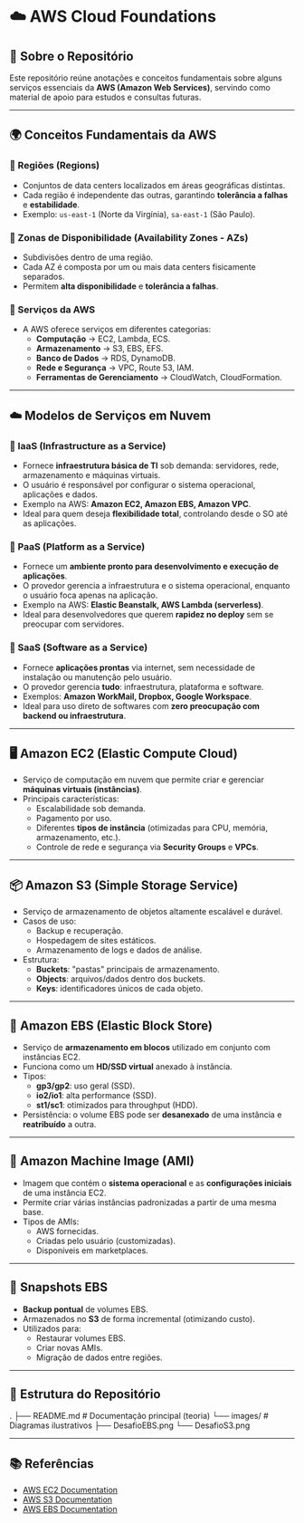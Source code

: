 # ☁️ AWS Cloud Foundations

## 📌 Sobre o Repositório  
Este repositório reúne anotações e conceitos fundamentais sobre alguns serviços essenciais da **AWS (Amazon Web Services)**, servindo como material de apoio para estudos e consultas futuras.  

---

## 🌍 Conceitos Fundamentais da AWS  

### 🔹 Regiões (Regions)  
- Conjuntos de data centers localizados em áreas geográficas distintas.  
- Cada região é independente das outras, garantindo **tolerância a falhas** e **estabilidade**.  
- Exemplo: `us-east-1` (Norte da Virgínia), `sa-east-1` (São Paulo).  

### 🔹 Zonas de Disponibilidade (Availability Zones - AZs)  
- Subdivisões dentro de uma região.  
- Cada AZ é composta por um ou mais data centers fisicamente separados.  
- Permitem **alta disponibilidade** e **tolerância a falhas**.  

### 🔹 Serviços da AWS  
- A AWS oferece serviços em diferentes categorias:  
  - **Computação** → EC2, Lambda, ECS.  
  - **Armazenamento** → S3, EBS, EFS.  
  - **Banco de Dados** → RDS, DynamoDB.  
  - **Rede e Segurança** → VPC, Route 53, IAM.  
  - **Ferramentas de Gerenciamento** → CloudWatch, CloudFormation. 

---

## ☁️ Modelos de Serviços em Nuvem  

### 🔹 IaaS (Infrastructure as a Service)  
- Fornece **infraestrutura básica de TI** sob demanda: servidores, rede, armazenamento e máquinas virtuais.  
- O usuário é responsável por configurar o sistema operacional, aplicações e dados.  
- Exemplo na AWS: **Amazon EC2, Amazon EBS, Amazon VPC**.  
- Ideal para quem deseja **flexibilidade total**, controlando desde o SO até as aplicações.  

### 🔹 PaaS (Platform as a Service)  
- Fornece um **ambiente pronto para desenvolvimento e execução de aplicações**.  
- O provedor gerencia a infraestrutura e o sistema operacional, enquanto o usuário foca apenas na aplicação.  
- Exemplo na AWS: **Elastic Beanstalk, AWS Lambda (serverless)**.  
- Ideal para desenvolvedores que querem **rapidez no deploy** sem se preocupar com servidores.  

### 🔹 SaaS (Software as a Service)  
- Fornece **aplicações prontas** via internet, sem necessidade de instalação ou manutenção pelo usuário.  
- O provedor gerencia **tudo**: infraestrutura, plataforma e software.  
- Exemplos: **Amazon WorkMail, Dropbox, Google Workspace**.  
- Ideal para uso direto de softwares com **zero preocupação com backend ou infraestrutura**.  

---

## 🖥️ Amazon EC2 (Elastic Compute Cloud)  
- Serviço de computação em nuvem que permite criar e gerenciar **máquinas virtuais (instâncias)**.  
- Principais características:  
  - Escalabilidade sob demanda.  
  - Pagamento por uso.  
  - Diferentes **tipos de instância** (otimizadas para CPU, memória, armazenamento, etc.).  
  - Controle de rede e segurança via **Security Groups** e **VPCs**.  

---

## 📦 Amazon S3 (Simple Storage Service)  
- Serviço de armazenamento de objetos altamente escalável e durável.  
- Casos de uso:  
  - Backup e recuperação.  
  - Hospedagem de sites estáticos.  
  - Armazenamento de logs e dados de análise.  
- Estrutura:  
  - **Buckets**: "pastas" principais de armazenamento.  
  - **Objects**: arquivos/dados dentro dos buckets.  
  - **Keys**: identificadores únicos de cada objeto.  

---

## 💾 Amazon EBS (Elastic Block Store)  
- Serviço de **armazenamento em blocos** utilizado em conjunto com instâncias EC2.  
- Funciona como um **HD/SSD virtual** anexado à instância.  
- Tipos:  
  - **gp3/gp2**: uso geral (SSD).  
  - **io2/io1**: alta performance (SSD).  
  - **st1/sc1**: otimizados para throughput (HDD).  
- Persistência: o volume EBS pode ser **desanexado** de uma instância e **reatribuído** a outra.  

---

## 📀 Amazon Machine Image (AMI)  
- Imagem que contém o **sistema operacional** e as **configurações iniciais** de uma instância EC2.  
- Permite criar várias instâncias padronizadas a partir de uma mesma base.  
- Tipos de AMIs:  
  - AWS fornecidas.  
  - Criadas pelo usuário (customizadas).  
  - Disponíveis em marketplaces.  

---

## 🔄 Snapshots EBS  
- **Backup pontual** de volumes EBS.  
- Armazenados no **S3** de forma incremental (otimizando custo).  
- Utilizados para:  
  - Restaurar volumes EBS.  
  - Criar novas AMIs.  
  - Migração de dados entre regiões.  

---

## 📂 Estrutura do Repositório 
.
├── README.md          # Documentação principal (teoria)
└── images/            # Diagramas ilustrativos
    ├── DesafioEBS.png
    └── DesafioS3.png
    
---

## 📚 Referências  
- [AWS EC2 Documentation](https://docs.aws.amazon.com/ec2/)  
- [AWS S3 Documentation](https://docs.aws.amazon.com/s3/)  
- [AWS EBS Documentation](https://docs.aws.amazon.com/ebs/)  

